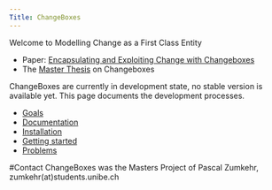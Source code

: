 ```yaml
---
Title: ChangeBoxes
---
```


Welcome to Modelling Change as a First Class Entity


- Paper: [Encapsulating and Exploiting Change with Changeboxes](%assets_url%/scgbib/?query=Denk07c&filter=Year)
- The [Master Thesis](%assets_url%/scgbib/?query=Zumk07a&filter=Year) on Changeboxes

ChangeBoxes are currently in development state, no stable version is available yet. This page documents the development processes.


-  [Goals](%base_url%/research/changeboxes/goals)
-  [Documentation](%base_url%/research/changeboxes/documentation)
-  [Installation](%base_url%/research/changeboxes/installation)
-  [Getting started](%base_url%/research/changeboxes/gettingstarted)
-  [Problems](%base_url%/research/changeboxes/problems)

#Contact
ChangeBoxes was the Masters Project of Pascal Zumkehr, zumkehr(at)students.unibe.ch 

